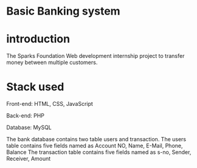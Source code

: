 # Basic Banking system

# introduction
The Sparks Foundation Web development internship project to transfer money between multiple customers.

# Stack used
Front-end: HTML, CSS, JavaScript

Back-end: PHP

Database: MySQL

The bank database contains two table users and transaction.
The users table contains five fields named as Account NO, Name, E-Mail, Phone, Balance
The transaction table contains five fields named as s-no, Sender, Receiver, Amount

